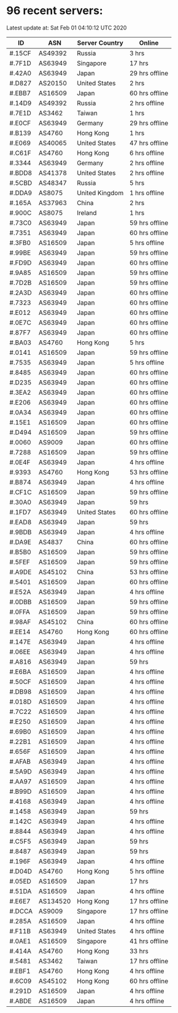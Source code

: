 # 96 recent servers:

Latest update at: Sat Feb 01 04:10:12 UTC 2020

| ID | ASN | Server Country | Online |
| -- | --- | -------------- | ------ |
| #.15CF | AS49392 | Russia | 3 hrs |
| #.7F1D | AS63949 | Singapore | 17 hrs |
| #.42A0 | AS63949 | Japan | 29 hrs offline |
| #.D827 | AS20150 | United States | 2 hrs |
| #.EBB7 | AS16509 | Japan | 60 hrs offline |
| #.14D9 | AS49392 | Russia | 2 hrs offline |
| #.7E1D | AS3462 | Taiwan | 1 hrs |
| #.E0CF | AS63949 | Germany | 29 hrs offline |
| #.B139 | AS4760 | Hong Kong | 1 hrs |
| #.E069 | AS40065 | United States | 47 hrs offline |
| #.C61F | AS4760 | Hong Kong | 6 hrs offline |
| #.3344 | AS63949 | Germany | 2 hrs offline |
| #.BDD8 | AS41378 | United States | 2 hrs offline |
| #.5CBD | AS48347 | Russia | 5 hrs |
| #.DDA9 | AS8075 | United Kingdom | 1 hrs offline |
| #.165A | AS37963 | China | 2 hrs |
| #.900C | AS8075 | Ireland | 1 hrs |
| #.73C0 | AS63949 | Japan | 59 hrs offline |
| #.7351 | AS63949 | Japan | 60 hrs offline |
| #.3FB0 | AS16509 | Japan | 5 hrs offline |
| #.99BE | AS63949 | Japan | 59 hrs offline |
| #.FD9D | AS63949 | Japan | 60 hrs offline |
| #.9A85 | AS16509 | Japan | 59 hrs offline |
| #.7D2B | AS16509 | Japan | 59 hrs offline |
| #.2A3D | AS63949 | Japan | 60 hrs offline |
| #.7323 | AS63949 | Japan | 60 hrs offline |
| #.E012 | AS63949 | Japan | 60 hrs offline |
| #.0E7C | AS63949 | Japan | 60 hrs offline |
| #.87F7 | AS63949 | Japan | 60 hrs offline |
| #.BA03 | AS4760 | Hong Kong | 5 hrs |
| #.0141 | AS16509 | Japan | 59 hrs offline |
| #.7535 | AS63949 | Japan | 5 hrs offline |
| #.8485 | AS63949 | Japan | 60 hrs offline |
| #.D235 | AS63949 | Japan | 60 hrs offline |
| #.3EA2 | AS63949 | Japan | 60 hrs offline |
| #.E206 | AS63949 | Japan | 60 hrs offline |
| #.0A34 | AS63949 | Japan | 60 hrs offline |
| #.15E1 | AS16509 | Japan | 60 hrs offline |
| #.D494 | AS16509 | Japan | 59 hrs offline |
| #.0060 | AS9009 | Japan | 60 hrs offline |
| #.7288 | AS16509 | Japan | 59 hrs offline |
| #.0E4F | AS63949 | Japan | 4 hrs offline |
| #.9393 | AS4760 | Hong Kong | 53 hrs offline |
| #.B874 | AS63949 | Japan | 4 hrs offline |
| #.CF1C | AS16509 | Japan | 59 hrs offline |
| #.30A0 | AS63949 | Japan | 59 hrs |
| #.1FD7 | AS63949 | United States | 60 hrs offline |
| #.EAD8 | AS63949 | Japan | 59 hrs |
| #.9BDB | AS63949 | Japan | 4 hrs offline |
| #.DA9E | AS4837 | China | 60 hrs offline |
| #.B5B0 | AS16509 | Japan | 59 hrs offline |
| #.5FEF | AS16509 | Japan | 59 hrs offline |
| #.A9DE | AS45102 | China | 53 hrs offline |
| #.5401 | AS16509 | Japan | 60 hrs offline |
| #.E52A | AS63949 | Japan | 4 hrs offline |
| #.0DBB | AS16509 | Japan | 59 hrs offline |
| #.0FFA | AS16509 | Japan | 59 hrs offline |
| #.98AF | AS45102 | China | 60 hrs offline |
| #.EE14 | AS4760 | Hong Kong | 60 hrs offline |
| #.147E | AS63949 | Japan | 4 hrs offline |
| #.06EE | AS63949 | Japan | 4 hrs offline |
| #.A816 | AS63949 | Japan | 59 hrs |
| #.E6BA | AS16509 | Japan | 4 hrs offline |
| #.50CF | AS16509 | Japan | 4 hrs offline |
| #.DB98 | AS16509 | Japan | 4 hrs offline |
| #.018D | AS16509 | Japan | 4 hrs offline |
| #.7C22 | AS16509 | Japan | 4 hrs offline |
| #.E250 | AS16509 | Japan | 4 hrs offline |
| #.69B0 | AS16509 | Japan | 4 hrs offline |
| #.22B1 | AS16509 | Japan | 4 hrs offline |
| #.656F | AS16509 | Japan | 4 hrs offline |
| #.AFAB | AS63949 | Japan | 4 hrs offline |
| #.5A9D | AS63949 | Japan | 4 hrs offline |
| #.AA97 | AS16509 | Japan | 4 hrs offline |
| #.B99D | AS16509 | Japan | 4 hrs offline |
| #.4168 | AS63949 | Japan | 4 hrs offline |
| #.1458 | AS63949 | Japan | 59 hrs |
| #.142C | AS63949 | Japan | 4 hrs offline |
| #.8844 | AS63949 | Japan | 4 hrs offline |
| #.C5F5 | AS63949 | Japan | 59 hrs |
| #.8487 | AS63949 | Japan | 59 hrs |
| #.196F | AS63949 | Japan | 4 hrs offline |
| #.D04D | AS4760 | Hong Kong | 5 hrs offline |
| #.05ED | AS16509 | Japan | 17 hrs |
| #.51DA | AS16509 | Japan | 4 hrs offline |
| #.E6E7 | AS134520 | Hong Kong | 17 hrs offline |
| #.DCCA | AS9009 | Singapore | 17 hrs offline |
| #.285A | AS16509 | Japan | 4 hrs offline |
| #.F11B | AS63949 | United States | 4 hrs offline |
| #.0AE1 | AS16509 | Singapore | 41 hrs offline |
| #.414A | AS4760 | Hong Kong | 33 hrs |
| #.5481 | AS3462 | Taiwan | 17 hrs offline |
| #.EBF1 | AS4760 | Hong Kong | 4 hrs offline |
| #.6C09 | AS45102 | Hong Kong | 60 hrs offline |
| #.291D | AS16509 | Japan | 4 hrs offline |
| #.ABDE | AS16509 | Japan | 4 hrs offline |

